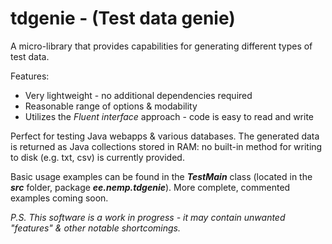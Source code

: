 tdgenie - (Test data genie)
=======
A micro-library that provides capabilities for generating different types of test data. 


Features:
* Very lightweight - no additional dependencies required
* Reasonable range of options & modability
* Utilizes the _Fluent interface_ approach - code is easy to read and write
  

Perfect for testing Java webapps &amp; various databases. The generated data is returned as Java collections stored in RAM: 
no built-in method for writing to disk (e.g. txt, csv) is currently provided. 

Basic usage examples can be found in the **_TestMain_** class (located in the **_src_** folder, package 
**_ee.nemp.tdgenie_**). More complete, commented examples coming soon.





_P.S. This software is a work in progress - it may contain unwanted "features" & other notable shortcomings._
